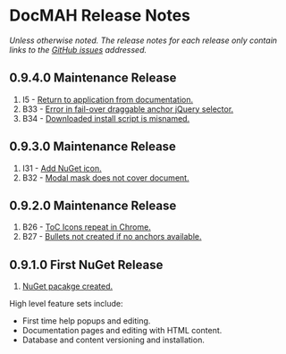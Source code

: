 DocMAH Release Notes
====================

*Unless otherwise noted. The release notes for each release only contain links to the [GitHub issues][1] addressed.*

## 0.9.4.0 Maintenance Release
1. I5 - [Return to application from documentation.][6]
1. B33 - [Error in fail-over draggable anchor jQuery selector.][7]
1. B34 - [Downloaded install script is misnamed.][8]

## 0.9.3.0 Maintenance Release
1. I31 - [Add NuGet icon.][4]
1. B32 - [Modal mask does not cover document.][5]

## 0.9.2.0 Maintenance Release
1. B26 - [ToC Icons repeat in Chrome.][2]
1. B27 - [Bullets not created if no anchors available.][3]

## 0.9.1.0 First NuGet Release
1. [NuGet pacakge created.][9]

High level feature sets include:

+ First time help popups and editing.
+ Documentation pages and editing with HTML content.
+ Database and content versioning and installation.

[1]: https://github.com/Milyli/DocMAH/issues
[2]: https://github.com/Milyli/DocMAH/issues/26
[3]: https://github.com/Milyli/DocMAH/issues/27
[4]: https://github.com/Milyli/DocMAH/issues/31
[5]: https://github.com/Milyli/DocMAH/issues/32
[6]: https://github.com/Milyli/DocMAH/issues/5
[7]: https://github.com/Milyli/DocMAH/issues/33
[8]: https://github.com/Milyli/DocMAH/issues/34
[9]: https://github.com/Milyli/DocMAH/issues/20